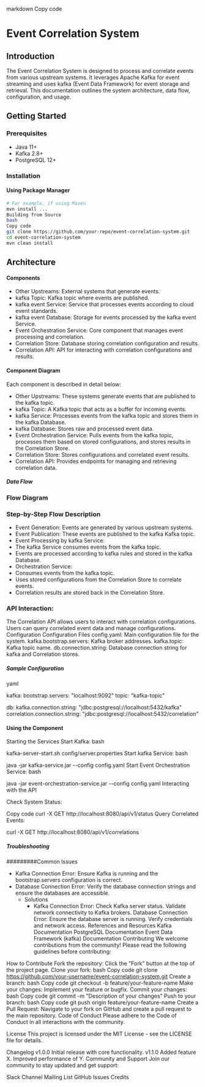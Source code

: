 markdown
Copy code
# Event Correlation System

## Introduction
The Event Correlation System is designed to process and correlate events from various upstream systems. It leverages Apache Kafka for event streaming and uses kafka (Event Data Framework) for event storage and retrieval. This documentation outlines the system architecture, data flow, configuration, and usage.

## Getting Started
### Prerequisites
- Java 11+
- Kafka 2.8+
- PostgreSQL 12+

### Installation
#### Using Package Manager
```bash
# For example, if using Maven
mvn install ...
Building from Source
bash
Copy code
git clone https://github.com/your-repo/event-correlation-system.git
cd event-correlation-system
mvn clean install
```

## Architecture
#### Components
- Other Upstreams: External systems that generate events.
- kafka Topic: Kafka topic where events are published.
- kafka event Service: Service that processes events according to cloud event standards.
- kafka event Database: Storage for events processed by the kafka event Service.
- Event Orchestration Service: Core component that manages event processing and correlation.
- Correlation Store: Database storing correlation configuration and results.
- Correlation API: API for interacting with correlation configurations and results.

#### Component Diagram

Each component is described in detail below:

- Other Upstreams: These systems generate events that are published to the kafka topic.
- kafka Topic: A Kafka topic that acts as a buffer for incoming events.
- kafka Service: Processes events from the kafka topic and stores them in the kafka Database.
- kafka Database: Stores raw and processed event data.
- Event Orchestration Service: Pulls events from the kafka topic, processes them based on stored configurations, and stores results in the Correlation Store.
- Correlation Store: Stores configurations and correlated event results.
- Correlation API: Provides endpoints for managing and retrieving correlation data.


##### Data Flow

### Flow Diagram

### Step-by-Step Flow Description
- Event Generation: Events are generated by various upstream systems.
- Event Publication: These events are published to the kafka Kafka topic.
- Event Processing by kafka Service:
- The kafka Service consumes events from the kafka topic.
- Events are processed according to kafka rules and stored in the kafka Database.
- Orchestration Service:
- Consumes events from the kafka topic.
- Uses stored configurations from the Correlation Store to correlate events.
- Correlation results are stored back in the Correlation Store.
### API Interaction:
The Correlation API allows users to interact with correlation configurations.
Users can query correlated event data and manage configurations.
Configuration
Configuration Files
config.yaml: Main configuration file for the system.
kafka.bootstrap.servers: Kafka broker addresses.
kafka.topic: Kafka topic name.
db.connection.string: Database connection string for kafka and Correlation stores.
##### Sample Configuration
yaml

kafka:
  bootstrap.servers: "localhost:9092"
  topic: "kafka-topic"

db:
  kafka.connection.string: "jdbc:postgresql://localhost:5432/kafka"
  correlation.connection.string: "jdbc:postgresql://localhost:5432/correlation"
#### Using the Component
Starting the Services
Start Kafka:
bash

kafka-server-start.sh config/server.properties
Start kafka Service:
bash

java -jar kafka-service.jar --config config.yaml
Start Event Orchestration Service:
bash

java -jar event-orchestration-service.jar --config config.yaml
Interacting with the API

Check System Status:

Copy code
curl -X GET http://localhost:8080/api/v1/status
Query Correlated Events:

curl -X GET http://localhost:8080/api/v1/correlations


##### Troubleshooting


#########Common Issues
- Kafka Connection Error: Ensure Kafka is running and the bootstrap.servers configuration is correct.
- Database Connection Error: Verify the database connection strings and ensure the databases are accessible.
  - Solutions
    - Kafka Connection Error:
      Check Kafka server status.
      Validate network connectivity to Kafka brokers.
      Database Connection Error:
Ensure the database server is running.
Verify credentials and network access.
References and Resources
Kafka Documentation
PostgreSQL Documentation
Event Data Framework (kafka) Documentation
Contributing
We welcome contributions from the community! Please read the following guidelines before contributing:

How to Contribute
Fork the repository: Click the "Fork" button at the top of the project page.
Clone your fork:
bash
Copy code
git clone https://github.com/your-username/event-correlation-system.git
Create a branch:
bash
Copy code
git checkout -b feature/your-feature-name
Make your changes: Implement your feature or bugfix.
Commit your changes:
bash
Copy code
git commit -m "Description of your changes"
Push to your branch:
bash
Copy code
git push origin feature/your-feature-name
Create a Pull Request: Navigate to your fork on GitHub and create a pull request to the main repository.
Code of Conduct
Please adhere to the Code of Conduct in all interactions with the community.

License
This project is licensed under the MIT License - see the LICENSE file for details.

Changelog
v1.0.0
Initial release with core functionality.
v1.1.0
Added feature X.
Improved performance of Y.
Community and Support
Join our community to stay updated and get support:

Slack Channel
Mailing List
GitHub Issues
Credits









